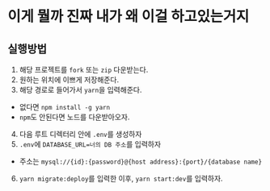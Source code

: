 # 이게 뭘까 진짜 내가 왜 이걸 하고있는거지

## 실행방법

1. 해당 프로젝트를 `fork` 또는 `zip` 다운받는다.
2. 원하는 위치에 이쁘게 저장해준다.
3. 해당 경로로 들어가서 `yarn`을 입력해준다.

- 없다면 `npm install -g yarn`
- `npm`도 안된다면 노드를 다운받아오자.

4. 다음 루트 디렉터리 안에 `.env`를 생성하자
5. `.env`에 `DATABASE_URL=너의 DB 주소`를 입력하자

- 주소는 `mysql://{id}:{password}@{host address}:{port}/{database name}`

6. `yarn migrate:deploy`를 입력한 이후, `yarn start:dev`를 입력하자.

